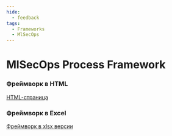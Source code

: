 ```yaml
---
hide:
  - feedback
tags:
  - Frameworks
  - MlSecOps
---
```



# **MlSecOps Process Framework** 


### **Фреймворк в HTML**

[HTML-страница](source/MlSecOps_Process_Framework.html)


### **Фреймворк в Excel**

[Фреймворк в xlsx версии](tables/MlSecOps_Process_Framework.xlsx)

